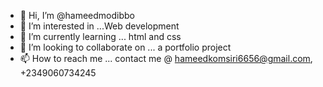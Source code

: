 - 👋 Hi, I’m @hameedmodibbo
- 👀 I’m interested in ...Web development
- 🌱 I’m currently learning ... html and css
- 💞️ I’m looking to collaborate on ... a portfolio project
- 📫 How to reach me ... contact me @ hameedkomsiri6656@gmail.com, +2349060734245

<!---
hameedmodibbo/hameedmodibbo is a ✨ special ✨ repository because its `README.md` (this file) appears on your GitHub profile.
You can click the Preview link to take a look at your changes.
--->
